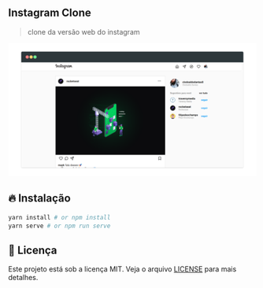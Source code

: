 ## Instagram Clone

> clone da versão web do instagram

![preview](preview.png)

## :fire: Instalação

```bash
yarn install # or npm install
yarn serve # or npm run serve
```

## :memo: Licença

Este projeto está sob a licença MIT. Veja o arquivo [LICENSE](LICENSE) para mais detalhes.

